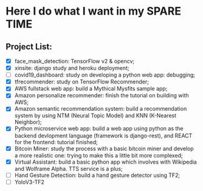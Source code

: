 # Here I do what I want in my SPARE TIME  

## Project List:  
- [x] face_mask_detection: TensorFlow v2 & opencv;  
- [x] xinsite: django study and heroku deployment;  
- [ ] covid19_dashboard: study on developing a python web app: debugging;  
- [x] tfrecommender: study on TensorFlow Recommender;  
- [x] AWS fullstack web app: build a Mythical Mysfits sample app;  
- [x] Amazon personalize recommender: finish the tutorial on building with AWS;  
- [x] Amazon semantic recommendation system: build a recommendation system by using NTM (Neural Topic Model) and KNN (K-Nearest Neighbor);  
- [x] Python microservice web app: build a web app using python as the backend devlopment language (framework is django-rest), and REACT for the frontend: tutorial finished;   
- [x] Bitcoin Miner: study the process with a basic bitcoin miner and develop a more realistic one: trying to make this a little bit more complexed; 
- [x] Virtual Assistant: build a basic python app which involves with Wikipedia and Wolframe Alpha. TTS service is a plus;    
- [ ] Hand Gesture Detection: build a hand gesture detector using TF2;
- [ ] YoloV3-TF2